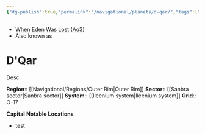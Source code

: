 ```yaml
---
{"dg-publish":true,"permalink":"/navigational/planets/d-qar/","tags":["map","outerrim","ileenium","planet","unfinished"],"noteIcon":"saber1"}
---
```


- [When Eden Was Lost (Ao3)](https://archiveofourown.org/works/19334440/chapters/45992584)
- Also known as 
# D'Qar
Desc

**Region**::  [[Navigational/Regions/Outer Rim\|Outer Rim]]
**Sector**::  [[Sanbra sector\|Sanbra sector]]
**System**::  [[Ileenium system\|Ileenium system]]
**Grid**::  O-17

**Capital**
**Notable Locations**
- test